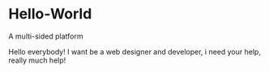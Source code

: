 # Hello-World
A multi-sided platform

Hello everybody!
I want be a web designer and developer, i need your help, really much help!

